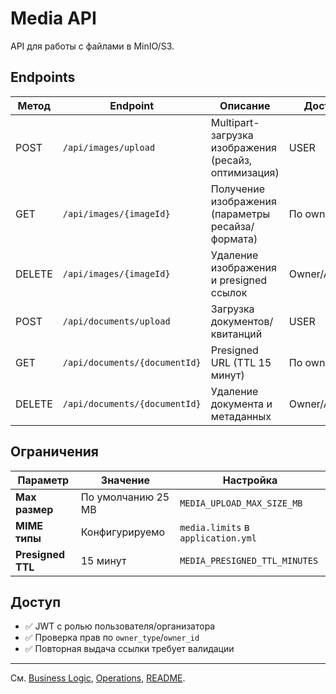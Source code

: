 # Media API

API для работы с файлами в MinIO/S3.

## Endpoints

| Метод | Endpoint | Описание | Доступ |
|-------|----------|----------|--------|
| POST | `/api/images/upload` | Multipart-загрузка изображения (ресайз, оптимизация) | USER |
| GET | `/api/images/{imageId}` | Получение изображения (параметры ресайза/формата) | По owner |
| DELETE | `/api/images/{imageId}` | Удаление изображения и presigned ссылок | Owner/ADMIN |
| POST | `/api/documents/upload` | Загрузка документов/квитанций | USER |
| GET | `/api/documents/{documentId}` | Presigned URL (TTL 15 минут) | По owner |
| DELETE | `/api/documents/{documentId}` | Удаление документа и метаданных | Owner/ADMIN |

## Ограничения

| Параметр | Значение | Настройка |
|----------|----------|-----------|
| **Max размер** | По умолчанию 25 MB | `MEDIA_UPLOAD_MAX_SIZE_MB` |
| **MIME типы** | Конфигурируемо | `media.limits` в `application.yml` |
| **Presigned TTL** | 15 минут | `MEDIA_PRESIGNED_TTL_MINUTES` |

## Доступ

- ✅ JWT с ролью пользователя/организатора
- ✅ Проверка прав по `owner_type`/`owner_id`
- ✅ Повторная выдача ссылки требует валидации

---

См. [Business Logic](business-logic.md), [Operations](operations.md), [README](README.md).